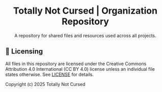 <div align="center">
<h1>Totally Not Cursed | Organization Repository</h1>

<p>A repository for shared files and resources used across all projects.</p>
</div>

## 📜 Licensing

All files in this repository are licensed under the Creative Commons Attribution 4.0 International (CC BY 4.0) license unless an individual file states otherwise. See [LICENSE](./LICENSE) for details.

Copyright (c) 2025 Totally Not Cursed
